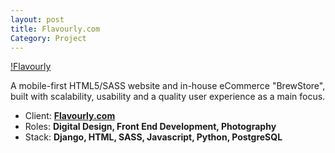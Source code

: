 ```yaml
---
layout: post
title: Flavourly.com
Category: Project
---
```


[!Flavourly]()

A mobile-first HTML5/SASS website and in-house eCommerce "BrewStore", built with scalability, usability and a quality user experience as a main focus.

- Client: [**Flavourly.com**](http://www.flavourly.com)
- Roles: **Digital Design, Front End Development, Photography**
- Stack: **Django, HTML, SASS, Javascript, Python, PostgreSQL**